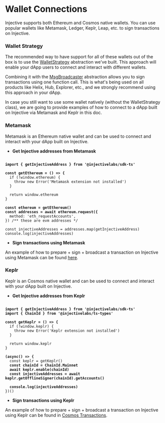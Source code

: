 # Wallet Connections

Injective supports both Ethereum and Cosmos native wallets. You can use popular wallets like Metamask, Ledger, Keplr, Leap, etc. to sign transactions on Injective.

### Wallet Strategy

The recommended way to have support for all of these wallets out of the box is to use the [WalletStrategy](strategy.md) abstraction we've built. This approach will enable your dApp users to connect and interact with different wallets.

Combining it with the [MsgBroadcaster](../transactions/msgbroadcaster.md) abstraction allows you to sign transactions using one function call. This is what's being used on all products like Helix, Hub, Explorer, etc., and we strongly recommend using this approach in your dApp.

In case you still want to use some wallet natively (without the WalletStrategy class), we are going to provide examples of how to connect to a dApp built on Injective via Metamask and Keplr in this doc.

### Metamask

Metamask is an Ethereum native wallet and can be used to connect and interact with your dApp built on Injective.

* **Get Injective addresses from Metamask**

<pre class="language-typescript"><code class="lang-typescript"><strong>
</strong><strong>import { getInjectiveAddress } from '@injectivelabs/sdk-ts'
</strong>
<strong>const getEthereum = () => {
</strong>  if (!window.ethereum) {
    throw new Error('Metamask extension not installed')
  }
  
  return window.ethereum
}
<strong>
</strong><strong>const ethereum = getEthereum()
</strong><strong>const addresses = await ethereum.request({
</strong>  method: 'eth_requestAccounts',
}) /** these are evm addresses */

const injectiveAddresses = addresses.map(getInjectiveAddress)
console.log(injectiveAddresses)
</code></pre>

* **Sign transactions using Metamask**

An example of how to prepare + sign + broadcast a transaction on Injective using Metamask can be found [here](../transactions/ethereum.md).

### Keplr

Keplr is an Cosmos native wallet and can be used to connect and interact with your dApp built on Injective.

* **Get Injective addresses from Keplr**

<pre class="language-typescript"><code class="lang-typescript"><strong>
</strong><strong>import { getInjectiveAddress } from '@injectivelabs/sdk-ts'
</strong><strong>import { ChainId } from '@injectivelabs/ts-types'
</strong>
<strong>const getKeplr = () => {
</strong>  if (!window.keplr) {
    throw new Error('Keplr extension not installed')
  }
  
  return window.keplr
}
<strong>
</strong><strong>(async() => {
</strong>  const keplr = getKeplr()
<strong>  const chainId = ChainId.Mainnet
</strong><strong>  await keplr.enable(chainId)
</strong><strong>  const injectiveAddresses = await keplr.getOfflineSigner(chainId).getAccounts()
</strong><strong>
</strong><strong>  console.log(injectiveAddresses)
</strong>})()
</code></pre>

* **Sign transactions using Keplr**

An example of how to prepare + sign + broadcast a transaction on Injective using Keplr can be found in [Cosmos Transactions](../transactions/cosmos.md).
